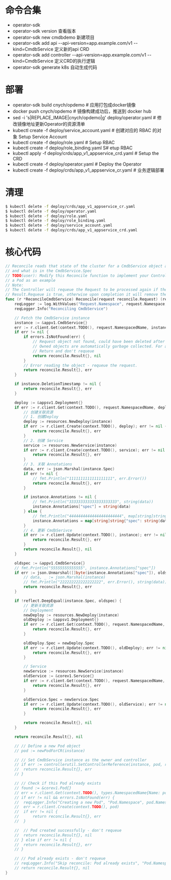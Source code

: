# 命令合集

* operator-sdk 
* operator-sdk version 查看版本
* operator-sdk new cmdbdemo 新建项目
* operator-sdk add api --api-version=app.example.com/v1 --kind=CmdbService 定义新的api CRD
* operator-sdk add controller --api-version=app.example.com/v1 --kind=CmdbService 定义CRD的执行逻辑
* operator-sdk generate k8s 自动生成代码

# 部署

* operator-sdk build cnych/opdemo # 应用打包成docker镜像
* docker push cnych/opdemo # 镜像构建成功后，推送到 docker hub
* sed -i 's|REPLACE_IMAGE|cnych/opdemo|g' deploy/operator.yaml # 修改镜像地址更新Operator的资源清单
* kubectl create -f deploy/service_account.yaml # 创建对应的 RBAC 的对象 Setup Service Account
* kubectl create -f deploy/role.yaml # Setup RBAC
* kubectl create -f deploy/role_binding.yaml S# etup RBAC
* kubectl apply -f deploy/crds/app_v1_appservice_crd.yaml # Setup the CRD
* kubectl create -f deploy/operator.yaml # Deploy the Operator
* kubectl create -f deploy/crds/app_v1_appservice_cr.yaml # 业务逻辑部署

# 清理

```sh
$ kubectl delete -f deploy/crds/app_v1_appservice_cr.yaml
$ kubectl delete -f deploy/operator.yaml
$ kubectl delete -f deploy/role.yaml
$ kubectl delete -f deploy/role_binding.yaml
$ kubectl delete -f deploy/service_account.yaml
$ kubectl delete -f deploy/crds/app_v1_appservice_crd.yaml
```

# 核心代码

```go
// Reconcile reads that state of the cluster for a CmdbService object and makes changes based on the state read
// and what is in the CmdbService.Spec
// TODO(user): Modify this Reconcile function to implement your Controller logic.  This example creates
// a Pod as an example
// Note:
// The Controller will requeue the Request to be processed again if the returned error is non-nil or
// Result.Requeue is true, otherwise upon completion it will remove the work from the queue.
func (r *ReconcileCmdbService) Reconcile(request reconcile.Request) (reconcile.Result, error) {
	reqLogger := log.WithValues("Request.Namespace", request.Namespace, "Request.Name", request.Name)
	reqLogger.Info("Reconciling CmdbService")

	// Fetch the CmdbService instance
	instance := &appv1.CmdbService{}
	err := r.client.Get(context.TODO(), request.NamespacedName, instance)
	if err != nil {
		if errors.IsNotFound(err) {
			// Request object not found, could have been deleted after reconcile request.
			// Owned objects are automatically garbage collected. For additional cleanup logic use finalizers.
			// Return and don't requeue
			return reconcile.Result{}, nil
		}
		// Error reading the object - requeue the request.
		return reconcile.Result{}, err
	}

	if instance.DeletionTimestamp != nil {
		return reconcile.Result{}, err
	}

	deploy := &appsv1.Deployment{}
	if err := r.client.Get(context.TODO(), request.NamespacedName, deploy); err != nil && errors.IsNotFound(err) {
		// 创建关联资源
		// 1. 创建Deploy
		deploy := resources.NewDeploy(instance)
		if err := r.client.Create(context.TODO(), deploy); err != nil {
			return reconcile.Result{}, err
		}
		// 2. 创建 Service
		service := resources.NewService(instance)
		if err := r.client.Create(context.TODO(), service); err != nil {
			return reconcile.Result{}, err
		}
		// 3. 关联 Annotations
		data, err := json.Marshal(instance.Spec)
		if err != nil {
			// fmt.Println("1111111111111111111", err.Error())
			return reconcile.Result{}, err
		}

		if instance.Annotations != nil {
			// fmt.Println("333333333333333333333", string(data))
			instance.Annotations["spec"] = string(data)
		} else {
			// fmt.Println("44444444444444444444444", map[string]string{"spec": string(data)})
			instance.Annotations = map[string]string{"spec": string(data)}
		}
		// 4. 更新 CmdbSerivce
		if err := r.client.Update(context.TODO(), instance); err != nil {
			return reconcile.Result{}, err
		}
		return reconcile.Result{}, nil
	}

	oldspec := &appv1.CmdbService{}
	// fmt.Println("55555555555555", instance.Annotations["spec"])
	if err := json.Unmarshal([]byte(instance.Annotations["spec"]), oldspec); err != nil {
		// data, _ := json.Marshal(instance)
		// fmt.Println("222222222222222222", err.Error(), string(data))
		return reconcile.Result{}, err
	}

	if !reflect.DeepEqual(instance.Spec, oldspec) {
		// 更新关联资源
		// Deployment
		newDeploy := resources.NewDeploy(instance)
		oldDeploy := &appsv1.Deployment{}
		if err := r.client.Get(context.TODO(), request.NamespacedName, oldDeploy); err != nil {
			return reconcile.Result{}, err
		}

		oldDeploy.Spec = newDeploy.Spec
		if err := r.client.Update(context.TODO(), oldDeploy); err != nil {
			return reconcile.Result{}, err
		}

		// Service
		newService := resources.NewService(instance)
		oldService := &corev1.Service{}
		if err := r.client.Get(context.TODO(), request.NamespacedName, oldService); err != nil {
			return reconcile.Result{}, err
		}

		oldService.Spec = newService.Spec
		if err := r.client.Update(context.TODO(), oldService); err != nil {
			return reconcile.Result{}, err
		}

		return reconcile.Result{}, nil
	}

	return reconcile.Result{}, nil

	// // Define a new Pod object
	// pod := newPodForCR(instance)

	// // Set CmdbService instance as the owner and controller
	// if err := controllerutil.SetControllerReference(instance, pod, r.scheme); err != nil {
	// 	return reconcile.Result{}, err
	// }

	// // Check if this Pod already exists
	// found := &corev1.Pod{}
	// err = r.client.Get(context.TODO(), types.NamespacedName{Name: pod.Name, Namespace: pod.Namespace}, found)
	// if err != nil && errors.IsNotFound(err) {
	// 	reqLogger.Info("Creating a new Pod", "Pod.Namespace", pod.Namespace, "Pod.Name", pod.Name)
	// 	err = r.client.Create(context.TODO(), pod)
	// 	if err != nil {
	// 		return reconcile.Result{}, err
	// 	}

	// 	// Pod created successfully - don't requeue
	// 	return reconcile.Result{}, nil
	// } else if err != nil {
	// 	return reconcile.Result{}, err
	// }

	// // Pod already exists - don't requeue
	// reqLogger.Info("Skip reconcile: Pod already exists", "Pod.Namespace", found.Namespace, "Pod.Name", found.Name)
	// return reconcile.Result{}, nil
}
```